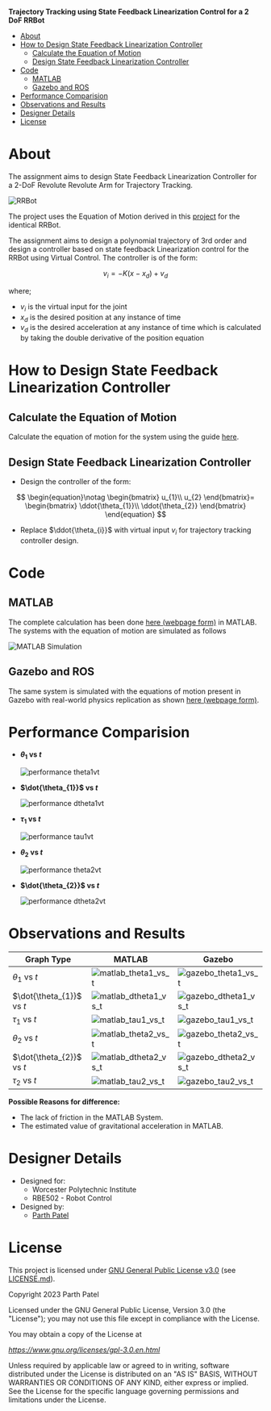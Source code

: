 **Trajectory Tracking using State Feedback Linearization Control for a 2 DoF RRBot**

<!-- TOC -->

- [About](#about)
- [How to Design State Feedback Linearization Controller](#how-to-design-state-feedback-linearization-controller)
    - [Calculate the Equation of Motion](#calculate-the-equation-of-motion)
    - [Design State Feedback Linearization Controller](#design-state-feedback-linearization-controller)
- [Code](#code)
    - [MATLAB](#matlab)
    - [Gazebo and ROS](#gazebo-and-ros)
- [Performance Comparision](#performance-comparision)
- [Observations and Results](#observations-and-results)
- [Designer Details](#designer-details)
- [License](#license)

<!-- /TOC -->

# About

The assignment aims to design State Feedback Linearization Controller for a 2-DoF Revolute Revolute Arm for Trajectory Tracking.

![RRBot](./Docs/Images/RRBot.png)

The project uses the Equation of Motion derived in this [project](https://github.com/parth-20-07/2-DoF-Revolute-Revolute-robot-arm-Equation-of-Motion) for the identical RRBot.

The assignment aims to design a polynomial trajectory of 3rd order and design a controller based on state feedback  Linearization control for the RRBot using Virtual Control. The controller is of the form:

$$
v_{i} = - K(x - x_{d}) + v_{d}
$$

where;

- $v_{i}$ is the virtual input for the joint
- $x_{d}$ is the desired position at any instance of time
- $v_{d}$ is the desired acceleration at any instance of time which is calculated by taking the double derivative of the position equation

# How to Design State Feedback Linearization Controller

## Calculate the Equation of Motion

Calculate the equation of motion for the system using the guide [here](https://github.com/parth-20-07/2-DoF-Revolute-Revolute-robot-arm-Equation-of-Motion).

## Design State Feedback Linearization Controller

- Design the controller of the form:

$$
\begin{equation}\notag
\begin{bmatrix}
u_{1}\\
u_{2}
\end{bmatrix}=
\begin{bmatrix}
\ddot{\theta_{1}}\\
\ddot{\theta_{2}}
\end{bmatrix}
\end{equation}
$$

- Replace $\ddot{\theta_{i}}$ with virtual input $v_{i}$ for trajectory tracking controller design.

# Code

## MATLAB
The complete calculation has been done [here (webpage form)](https://htmlpreview.github.io/?https://github.com/parth-20-07/Trajectory-Tracking-using-State-Feedback-Linearization-Control-for-a-2-DoF-RRBot/blob/main/Solution/MATLAB/main.html) in MATLAB. The systems with the equation of motion are simulated as follows

![MATLAB Simulation](./Docs/Images/MATLAB%20Simulation.gif)

## Gazebo and ROS

The same system is simulated with the equations of motion present in Gazebo with real-world physics replication as shown [here (webpage form)](https://htmlpreview.github.io/?https://github.com/parth-20-07/Trajectory-Tracking-using-State-Feedback-Linearization-Control-for-a-2-DoF-RRBot/blob/main/Solution/Gazebo/rrbot_traj_control.html).

# Performance Comparision

- **$\theta_{1}$ vs $t$**

  ![performance theta1vt](./Docs/Images/comparision_theta1.jpg)
  
- **$\dot{\theta_{1}}$ vs $t$**

  ![performance dtheta1vt](./Docs/Images/comparision_dtheta1.jpg)
  
- **$\tau_{1}$ vs $t$**

  ![performance tau1vt](./Docs/Images/comparision_tau1.jpg)

- **$\theta_{2}$ vs $t$**

  ![performance theta2vt](./Docs/Images/comparision_theta2.jpg)
  
- **$\dot{\theta_{2}}$ vs $t$**

  ![performance dtheta2vt](./Docs/Images/comparision_dtheta2.jpg)


# Observations and Results

| Graph Type                | MATLAB                                                | Gazebo                                                 |
| ------------------------- | ----------------------------------------------------- | ------------------------------------------------------ |
| $\theta_{1}$ vs $t$       | ![matlab_theta1_vs_t](./Solution/MATLAB/theta1.jpg)   | ![gazebo_theta1_vs_t](./Solution/Gazebo/theta1.jpg)    |
| $\dot{\theta_{1}}$ vs $t$ | ![matlab_dtheta1_vs_t](./Solution/MATLAB/dtheta1.jpg) | ![gazebo_dtheta1_vs_t](./Solution/Gazebo/dtheta1.jpg)  |
| $\tau_{1}$ vs $t$         | ![matlab_tau1_vs_t](./Solution/MATLAB/tau1.jpg)       | ![gazebo_tau1_vs_t](./Solution/Gazebo/tau1.jpg)        |
| $\theta_{2}$ vs $t$       | ![matlab_theta2_vs_t](./Solution/MATLAB/theta2.jpg)   | ![gazebo_theta2_vs_t](./Solution/Gazebo/theta2.jpg)    |
| $\dot{\theta_{2}}$ vs $t$ | ![matlab_dtheta2_vs_t](./Solution/MATLAB/dtheta2.jpg) | ![gazebo_dtheta2_vs_t](./Solution/Gazebo/dtheta2.jpg) |
| $\tau_{2}$ vs $t$         | ![matlab_tau2_vs_t](./Solution/MATLAB/tau2.jpg)       | ![gazebo_tau2_vs_t](./Solution/Gazebo/tau2.jpg)        |

**Possible Reasons for difference:**
- The lack of friction in the MATLAB System.
- The estimated value of gravitational acceleration in MATLAB.

# Designer Details

- Designed for:
  - Worcester Polytechnic Institute
  - RBE502 - Robot Control
- Designed by:
  - [Parth Patel](mailto:parth.pmech@gmail.com)

# License

This project is licensed under [GNU General Public License v3.0](https://www.gnu.org/licenses/gpl-3.0.en.html) (see [LICENSE.md](LICENSE.md)).

Copyright 2023 Parth Patel

Licensed under the GNU General Public License, Version 3.0 (the "License"); you may not use this file except in compliance with the License.

You may obtain a copy of the License at

_https://www.gnu.org/licenses/gpl-3.0.en.html_

Unless required by applicable law or agreed to in writing, software distributed under the License is distributed on an "AS IS" BASIS, WITHOUT WARRANTIES OR CONDITIONS OF ANY KIND, either express or implied. See the License for the specific language governing permissions and limitations under the License.
